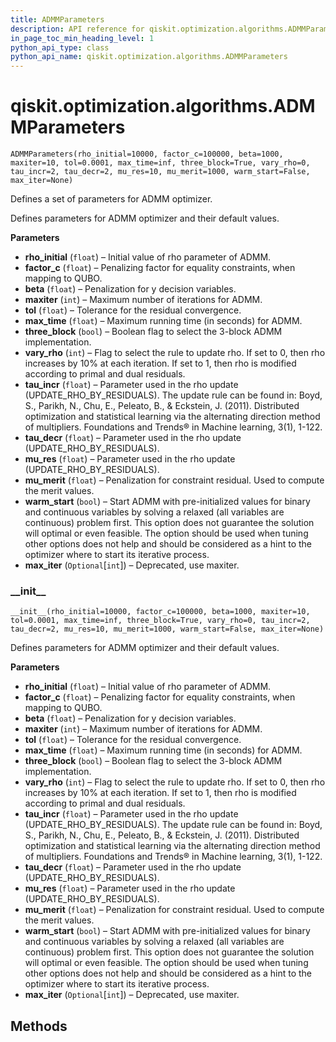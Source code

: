 ```yaml
---
title: ADMMParameters
description: API reference for qiskit.optimization.algorithms.ADMMParameters
in_page_toc_min_heading_level: 1
python_api_type: class
python_api_name: qiskit.optimization.algorithms.ADMMParameters
---
```


# qiskit.optimization.algorithms.ADMMParameters

<span id="qiskit.optimization.algorithms.ADMMParameters" />

`ADMMParameters(rho_initial=10000, factor_c=100000, beta=1000, maxiter=10, tol=0.0001, max_time=inf, three_block=True, vary_rho=0, tau_incr=2, tau_decr=2, mu_res=10, mu_merit=1000, warm_start=False, max_iter=None)`

Defines a set of parameters for ADMM optimizer.

Defines parameters for ADMM optimizer and their default values.

**Parameters**

*   **rho\_initial** (`float`) – Initial value of rho parameter of ADMM.
*   **factor\_c** (`float`) – Penalizing factor for equality constraints, when mapping to QUBO.
*   **beta** (`float`) – Penalization for y decision variables.
*   **maxiter** (`int`) – Maximum number of iterations for ADMM.
*   **tol** (`float`) – Tolerance for the residual convergence.
*   **max\_time** (`float`) – Maximum running time (in seconds) for ADMM.
*   **three\_block** (`bool`) – Boolean flag to select the 3-block ADMM implementation.
*   **vary\_rho** (`int`) – Flag to select the rule to update rho. If set to 0, then rho increases by 10% at each iteration. If set to 1, then rho is modified according to primal and dual residuals.
*   **tau\_incr** (`float`) – Parameter used in the rho update (UPDATE\_RHO\_BY\_RESIDUALS). The update rule can be found in: Boyd, S., Parikh, N., Chu, E., Peleato, B., & Eckstein, J. (2011). Distributed optimization and statistical learning via the alternating direction method of multipliers. Foundations and Trends® in Machine learning, 3(1), 1-122.
*   **tau\_decr** (`float`) – Parameter used in the rho update (UPDATE\_RHO\_BY\_RESIDUALS).
*   **mu\_res** (`float`) – Parameter used in the rho update (UPDATE\_RHO\_BY\_RESIDUALS).
*   **mu\_merit** (`float`) – Penalization for constraint residual. Used to compute the merit values.
*   **warm\_start** (`bool`) – Start ADMM with pre-initialized values for binary and continuous variables by solving a relaxed (all variables are continuous) problem first. This option does not guarantee the solution will optimal or even feasible. The option should be used when tuning other options does not help and should be considered as a hint to the optimizer where to start its iterative process.
*   **max\_iter** (`Optional`\[`int`]) – Deprecated, use maxiter.

### \_\_init\_\_

<span id="qiskit.optimization.algorithms.ADMMParameters.__init__" />

`__init__(rho_initial=10000, factor_c=100000, beta=1000, maxiter=10, tol=0.0001, max_time=inf, three_block=True, vary_rho=0, tau_incr=2, tau_decr=2, mu_res=10, mu_merit=1000, warm_start=False, max_iter=None)`

Defines parameters for ADMM optimizer and their default values.

**Parameters**

*   **rho\_initial** (`float`) – Initial value of rho parameter of ADMM.
*   **factor\_c** (`float`) – Penalizing factor for equality constraints, when mapping to QUBO.
*   **beta** (`float`) – Penalization for y decision variables.
*   **maxiter** (`int`) – Maximum number of iterations for ADMM.
*   **tol** (`float`) – Tolerance for the residual convergence.
*   **max\_time** (`float`) – Maximum running time (in seconds) for ADMM.
*   **three\_block** (`bool`) – Boolean flag to select the 3-block ADMM implementation.
*   **vary\_rho** (`int`) – Flag to select the rule to update rho. If set to 0, then rho increases by 10% at each iteration. If set to 1, then rho is modified according to primal and dual residuals.
*   **tau\_incr** (`float`) – Parameter used in the rho update (UPDATE\_RHO\_BY\_RESIDUALS). The update rule can be found in: Boyd, S., Parikh, N., Chu, E., Peleato, B., & Eckstein, J. (2011). Distributed optimization and statistical learning via the alternating direction method of multipliers. Foundations and Trends® in Machine learning, 3(1), 1-122.
*   **tau\_decr** (`float`) – Parameter used in the rho update (UPDATE\_RHO\_BY\_RESIDUALS).
*   **mu\_res** (`float`) – Parameter used in the rho update (UPDATE\_RHO\_BY\_RESIDUALS).
*   **mu\_merit** (`float`) – Penalization for constraint residual. Used to compute the merit values.
*   **warm\_start** (`bool`) – Start ADMM with pre-initialized values for binary and continuous variables by solving a relaxed (all variables are continuous) problem first. This option does not guarantee the solution will optimal or even feasible. The option should be used when tuning other options does not help and should be considered as a hint to the optimizer where to start its iterative process.
*   **max\_iter** (`Optional`\[`int`]) – Deprecated, use maxiter.

## Methods

